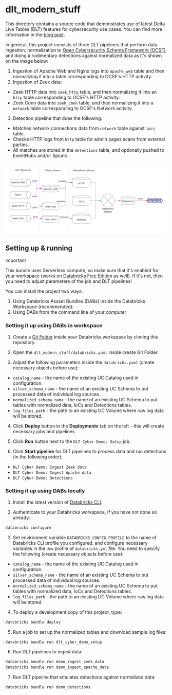 # dlt_modern_stuff

This directory contains a source code that demonstrates use of latest Delta Live Tables (DLT) features for cybersecurity use cases.  You can find more information in the [blog post](https://alexott.blogspot.com/2025/03/effective-use-of-latest-dlt-features.html).

In general, this project consists of three DLT pipelines that perform data ingestion, normalization to [Open Cybersecurity Schema Framework (OCSF)](https://schema.ocsf.io/), and doing a rudimentary detections against normalized data as it's shown on the image below:

1. Ingestion of Apache Web and Nginx logs into `apache_web` table and then normalizing it into a table corresponding to OCSF's HTTP activity.
2. Ingestion of Zeek data:
  * Zeek HTTP data into `zeek_http` table,  and then normalizing it into an `http` table corresponding to OCSF's HTTP activity.  
  * Zeek Conn data into `zeek_conn` table,  and then normalizing it into a `network` table corresponding to OCSF's Network activity.
3. Detection pipeline that does the following:
  * Matches network connections data from `network` table against `iocs` table.
  * Checks HTTP logs from `http` table for admin pages scans from external parties.
  * All matches are stored in the `detections` table, and optionally pushed to EventHubs and/or Splunk.

![Implemented pipelines](images/cyber-pipeline-impl.png)


## Setting up & running

> [!IMPORTANT]
This bundle uses Serverless compute, so make sure that it's enabled for your workspace (works on [Databricks Free Edition](https://www.databricks.com/blog/introducing-databricks-free-edition) as well). If it's not, then you need to adjust parameters of the job and DLT pipelines!

You can install the project two ways:

1. Using Databricks Assset Bundles (DABs) inside the Databricks Workspace (recommended):
1. Using DABs from the command line of your computer

### Setting it up using DABs in workspace

1. Create a [Git Folder](https://docs.databricks.com/aws/en/repos/) inside your Databricks workspace by cloning this repository.

2. Open the `dlt_modern_stuff/databricks.yaml` inside create Git Folder.

3. Adjust the following parameters inside the `databricks.yaml` (create necessary objects before use):

 - `catalog_name` - the name of the existing UC Catalog used in configuration.
 - `silver_schema_name` - the name of an existing UC Schema to put processed data of individual log sources.
 - `normalized_schema_name` - the name of an existing UC Schema to put tables with normalized data, IoCs and Detections tables.
 - `log_files_path` - the path to an existing UC Volume where raw log data will be stored.

4. Click **Deploy** button in the **Deployments** tab on the left - this will create necessary jobs and pipelines

5. Click **Run** button next to the `DLT Cyber Demo: Setup` job.

6. Click **Start pipeline** for DLT pipelines to process data and run detections (in the following order):

 - `DLT Cyber Demo: Ingest Zeek data`
 - `DLT Cyber Demo: Ingest Apache data`
 - `DLT Cyber Demo: Detections`

### Setting it up using DABs locally

1. Install the latest version of [Databricks CLI](https://docs.databricks.com/dev-tools/cli/databricks-cli.html).

2. Authenticate to your Databricks workspace, if you have not done so already:

```sh
databricks configure
```

3. Set environment variable `DATABRICKS_CONFIG_PROFILE` to the name of Databricks CLI profile you configured, and configure necessary variables in the `dev` profile of `databricks.yml` file.  You need to specify the following (create necessary objects before use):

 - `catalog_name` - the name of the existing UC Catalog used in configuration.
 - `silver_schema_name` - the name of an existing UC Schema to put processed data of individual log sources.
 - `normalized_schema_name` - the name of an existing UC Schema to put tables with normalized data, IoCs and Detections tables.
 - `log_files_path` - the path to an existing UC Volume where raw log data will be stored.

4. To deploy a development copy of this project, type:

```sh
databricks bundle deploy
```

5. Run a job to set up the normalized tables and download sample log files:

```sh
databricks bundle run dlt_cyber_demo_setup
```

6. Run DLT pipelines to ingest data:

```sh
databricks bundle run demo_ingest_zeek_data
databricks bundle run demo_ingest_apache_data
```

7. Run DLT pipeline that emulates detections against normalized data:

```sh
databricks bundle run demo_detections
```

